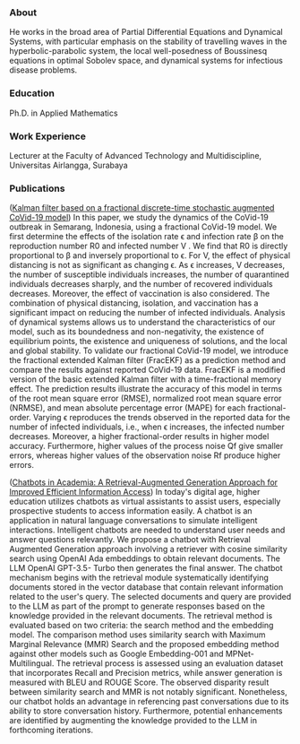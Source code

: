 ### About 
He works in the broad area of Partial Differential Equations and Dynamical Systems, with particular emphasis on the stability of travelling waves in the hyperbolic-parabolic system, the local well-posedness of Boussinesq equations in optimal Sobolev space, and dynamical systems for infectious disease problems.

### Education
Ph.D. in Applied Mathematics

### Work Experience
Lecturer at the Faculty of Advanced Technology and Multidiscipline, Universitas Airlangga, Surabaya

### Publications
(<a href="https://doi.org/10.1016/j.jobb.2024.04.001" target="_blank">Kalman filter based on a fractional discrete-time stochastic augmented CoVid-19 model</a>)
In this paper, we study the dynamics of the CoVid-19 outbreak in Semarang, Indonesia, using a fractional CoVid-19 model. We first determine the effects of the isolation rate ϵ and infection rate β on the reproduction number R0 and infected number V . We find that R0 is directly proportional to β and inversely proportional to ϵ. For V, the effect of physical distancing is not as significant as changing ϵ. As ϵ increases, V decreases, the number of susceptible individuals increases, the number of quarantined individuals decreases sharply, and the number of recovered individuals decreases. Moreover, the effect of vaccination is also considered. The combination of physical distancing, isolation, and vaccination has a significant impact on reducing the number of infected individuals. Analysis of dynamical systems allows us to understand the characteristics of our model, such as its boundedness and non-negativity, the existence of equilibrium points, the existence and uniqueness of solutions, and the local and global stability. To validate our fractional CoVid-19 model, we introduce the fractional extended Kalman filter (FracEKF) as a prediction method and compare the results against reported CoVid-19 data. FracEKF is a modified version of the basic extended Kalman filter with a time-fractional memory effect. The prediction results illustrate the accuracy of this model in terms of the root mean square error (RMSE), normalized root mean square error (NRMSE), and mean absolute percentage error (MAPE) for each fractional-order. Varying ϵ reproduces the trends observed in the reported data for the number of infected individuals, i.e., when ϵ increases, the infected number decreases. Moreover, a higher fractional-order results in higher model accuracy. Furthermore, higher values of the process noise Qf give smaller errors, whereas higher values of the observation noise Rf produce higher errors.

(<a href="https://doi.org/10.1109/KST61284.2024.10499652" target="_blank">Chatbots in Academia: A Retrieval-Augmented Generation Approach for Improved Efficient Information Access</a>)
In today's digital age, higher education utilizes chatbots as virtual assistants to assist users, especially prospective students to access information easily. A chatbot is an application in natural language conversations to simulate intelligent interactions. Intelligent chatbots are needed to understand user needs and answer questions relevantly. We propose a chatbot with Retrieval Augmented Generation approach involving a retriever with cosine similarity search using OpenAI Ada embeddings to obtain relevant documents. The LLM OpenAI GPT-3.5- Turbo then generates the final answer. The chatbot mechanism begins with the retrieval module systematically identifying documents stored in the vector database that contain relevant information related to the user's query. The selected documents and query are provided to the LLM as part of the prompt to generate responses based on the knowledge provided in the relevant documents. The retrieval method is evaluated based on two criteria: the search method and the embedding model. The comparison method uses similarity search with Maximum Marginal Relevance (MMR) Search and the proposed embedding method against other models such as Google Embedding-001 and MPNet-Multilingual. The retrieval process is assessed using an evaluation dataset that incorporates Recall and Precision metrics, while answer generation is measured with BLEU and ROUGE Score. The observed disparity result between similarity search and MMR is not notably significant. Nonetheless, our chatbot holds an advantage in referencing past conversations due to its ability to store conversation history. Furthermore, potential enhancements are identified by augmenting the knowledge provided to the LLM in forthcoming iterations.
